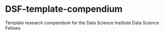 # DSF-template-compendium
Template research compendium for the Data Science Institute Data Science Fellows
